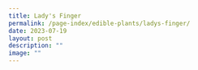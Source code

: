 ```yaml
---
title: Lady's Finger
permalink: /page-index/edible-plants/ladys-finger/
date: 2023-07-19
layout: post
description: ""
image: ""
---
```

